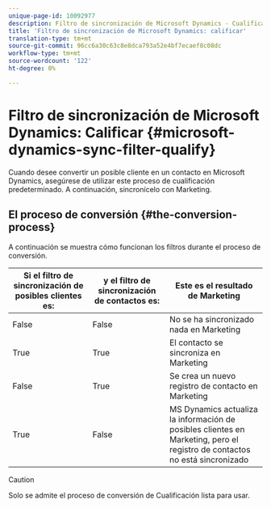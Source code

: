 ```yaml
---
unique-page-id: 10092977
description: Filtro de sincronización de Microsoft Dynamics - Cualificar - Documentos de marketing - Documentación del producto
title: 'Filtro de sincronización de Microsoft Dynamics: calificar'
translation-type: tm+mt
source-git-commit: 96cc6a30c63c8e8dca793a52e4bf7ecaef8c08dc
workflow-type: tm+mt
source-wordcount: '122'
ht-degree: 0%

---
```



# Filtro de sincronización de Microsoft Dynamics: Calificar {#microsoft-dynamics-sync-filter-qualify}

Cuando desee convertir un posible cliente en un contacto en Microsoft Dynamics, asegúrese de utilizar este proceso de cualificación predeterminado. A continuación, sincronícelo con Marketing.

## El proceso de conversión {#the-conversion-process}

A continuación se muestra cómo funcionan los filtros durante el proceso de conversión.

| Si el filtro de sincronización de posibles clientes es: | y el filtro de sincronización de contactos es: | Este es el resultado de Marketing |
|---|---|---|
| False | False | No se ha sincronizado nada en Marketing |
| True | True | El contacto se sincroniza en Marketing |
| False | True | Se crea un nuevo registro de contacto en Marketing |
| True | False | MS Dynamics actualiza la información de posibles clientes en Marketing, pero el registro de contactos no está sincronizado |

>[!CAUTION]
>
>Solo se admite el proceso de conversión de Cualificación lista para usar.

